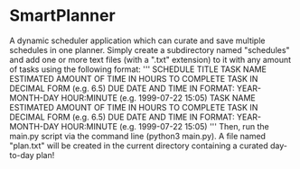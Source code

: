 # SmartPlanner
A dynamic scheduler application which can curate and save multiple schedules in one planner.
Simply create a subdirectory named "schedules" and add one or more text files (with a ".txt" extension) to it with any amount of tasks using the following format:
'''
SCHEDULE TITLE
<newline>
<newline>
TASK NAME
ESTIMATED AMOUNT OF TIME IN HOURS TO COMPLETE TASK IN DECIMAL FORM (e.g. 6.5)
DUE DATE AND TIME IN FORMAT: YEAR-MONTH-DAY HOUR:MINUTE (e.g. 1999-07-22 15:05)
<newline>
TASK NAME
ESTIMATED AMOUNT OF TIME IN HOURS TO COMPLETE TASK IN DECIMAL FORM (e.g. 6.5)
DUE DATE AND TIME IN FORMAT: YEAR-MONTH-DAY HOUR:MINUTE (e.g. 1999-07-22 15:05)
<newline>
'''
Then, run the main.py script via the command line (python3 main.py). A file named "plan.txt" will be created in the current directory containing a curated day-to-day plan!
